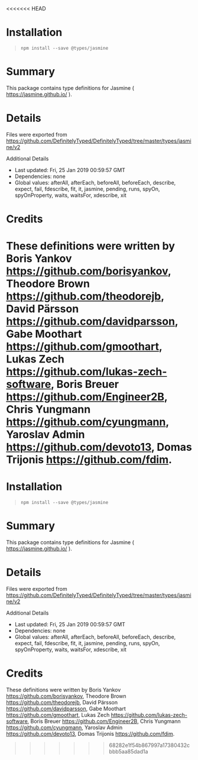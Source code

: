 <<<<<<< HEAD
# Installation
> `npm install --save @types/jasmine`

# Summary
This package contains type definitions for Jasmine ( https://jasmine.github.io/ ).

# Details
Files were exported from https://github.com/DefinitelyTyped/DefinitelyTyped/tree/master/types/jasmine/v2

Additional Details
 * Last updated: Fri, 25 Jan 2019 00:59:57 GMT
 * Dependencies: none
 * Global values: afterAll, afterEach, beforeAll, beforeEach, describe, expect, fail, fdescribe, fit, it, jasmine, pending, runs, spyOn, spyOnProperty, waits, waitsFor, xdescribe, xit

# Credits
These definitions were written by Boris Yankov <https://github.com/borisyankov>, Theodore Brown <https://github.com/theodorejb>, David Pärsson <https://github.com/davidparsson>, Gabe Moothart <https://github.com/gmoothart>, Lukas Zech <https://github.com/lukas-zech-software>, Boris Breuer <https://github.com/Engineer2B>, Chris Yungmann <https://github.com/cyungmann>, Yaroslav Admin <https://github.com/devoto13>, Domas Trijonis <https://github.com/fdim>.
=======
# Installation
> `npm install --save @types/jasmine`

# Summary
This package contains type definitions for Jasmine ( https://jasmine.github.io/ ).

# Details
Files were exported from https://github.com/DefinitelyTyped/DefinitelyTyped/tree/master/types/jasmine/v2

Additional Details
 * Last updated: Fri, 25 Jan 2019 00:59:57 GMT
 * Dependencies: none
 * Global values: afterAll, afterEach, beforeAll, beforeEach, describe, expect, fail, fdescribe, fit, it, jasmine, pending, runs, spyOn, spyOnProperty, waits, waitsFor, xdescribe, xit

# Credits
These definitions were written by Boris Yankov <https://github.com/borisyankov>, Theodore Brown <https://github.com/theodorejb>, David Pärsson <https://github.com/davidparsson>, Gabe Moothart <https://github.com/gmoothart>, Lukas Zech <https://github.com/lukas-zech-software>, Boris Breuer <https://github.com/Engineer2B>, Chris Yungmann <https://github.com/cyungmann>, Yaroslav Admin <https://github.com/devoto13>, Domas Trijonis <https://github.com/fdim>.
>>>>>>> 68282e1f54b867997a17380432cbbb5aa85dad1a
